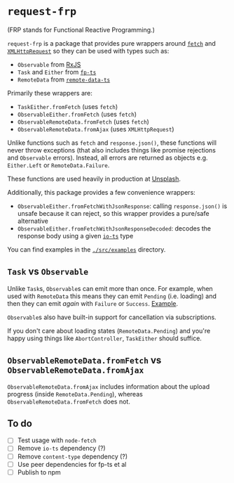 # `request-frp`

(FRP stands for Functional Reactive Programming.)

`request-frp` is a package that provides pure wrappers around [`fetch`] and [`XMLHttpRequest`] so they can be used with types such as:

-   `Observable` from [RxJS]
-   `Task` and `Either` from [`fp-ts`]
-   `RemoteData` from [`remote-data-ts`]

Primarily these wrappers are:

-   `TaskEither.fromFetch` (uses `fetch`)
-   `ObservableEither.fromFetch` (uses `fetch`)
-   `ObservableRemoteData.fromFetch` (uses `fetch`)
-   `ObservableRemoteData.fromAjax` (uses `XMLHttpRequest`)

Unlike functions such as `fetch` and `response.json()`, these functions will never throw exceptions (that also includes things like promise rejections and `Observable` errors). Instead, all errors are returned as objects e.g. `Either.Left` or `RemoteData.Failure`.

These functions are used heavily in production at [Unsplash](https://unsplash.com/).

Additionally, this package provides a few convenience wrappers:

-   `ObservableEither.fromFetchWithJsonResponse`: calling `response.json()` is unsafe because it can reject, so this wrapper provides a pure/safe alternative
-   `ObservableEither.fromFetchWithJsonResponseDecoded`: decodes the response body using a given [`io-ts`] type

You can find examples in the [`./src/examples`](./src/examples) directory.

## `Task` vs `Observable`

Unlike `Task`s, `Observable`s can emit more than once. For example, when used with `RemoteData` this means they can emit `Pending` (i.e. loading) and then they can emit _again_ with `Failure` or `Success`. [Example](./src/examples/ObservableRemoteData.fromFetch.ts).

`Observable`s also have built-in support for cancellation via subscriptions.

If you don't care about loading states (`RemoteData.Pending`) and you're happy using things like `AbortController`, `TaskEither` should suffice.

## `ObservableRemoteData.fromFetch` vs `ObservableRemoteData.fromAjax`

`ObservableRemoteData.fromAjax` includes information about the upload progress (inside `RemoteData.Pending`), whereas `ObservableRemoteData.fromFetch` does not.

## To do

-   [ ] Test usage with `node-fetch`
-   [ ] Remove `io-ts` dependency (?)
-   [ ] Remove `content-type` dependency (?)
-   [ ] Use peer dependencies for fp-ts et al
-   [ ] Publish to npm

[rxjs]: https://github.com/ReactiveX/rxjs
[`fp-ts`]: https://github.com/gcanti/fp-ts
[`fp-ts-rxjs`]: https://github.com/gcanti/fp-ts-rxjs
[`remote-data-ts`]: https://github.com/devexperts/remote-data-ts
[`io-ts`]: https://github.com/gcanti/io-ts
[`fetch`]: https://developer.mozilla.org/en-US/docs/Web/API/Fetch_API
[`xmlhttprequest`]: https://developer.mozilla.org/en-US/docs/Web/API/XMLHttpRequest
